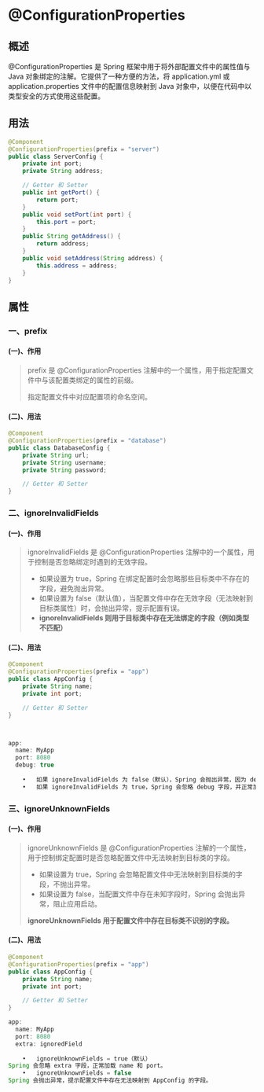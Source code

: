 # @ConfigurationProperties

## 概述

@ConfigurationProperties 是 Spring 框架中用于将外部配置文件中的属性值与 Java 对象绑定的注解。它提供了一种方便的方法，将 application.yml 或 application.properties 文件中的配置信息映射到 Java 对象中，以便在代码中以类型安全的方式使用这些配置。



## 用法

```java
@Component
@ConfigurationProperties(prefix = "server")
public class ServerConfig {
    private int port;
    private String address;

    // Getter 和 Setter
    public int getPort() {
        return port;
    }
    public void setPort(int port) {
        this.port = port;
    }
    public String getAddress() {
        return address;
    }
    public void setAddress(String address) {
        this.address = address;
    }
}
```





## 属性

### 一、prefix

#### (一)、作用

> prefix 是 @ConfigurationProperties 注解中的一个属性，用于指定配置文件中与该配置类绑定的属性的前缀。
>
> 指定配置文件中对应配置项的命名空间。

#### (二)、用法

```java
@Component
@ConfigurationProperties(prefix = "database")
public class DatabaseConfig {
    private String url;
    private String username;
    private String password;

    // Getter 和 Setter
}
```



### 二、ignoreInvalidFields

#### (一)、作用

> ignoreInvalidFields 是 @ConfigurationProperties 注解中的一个属性，用于控制是否忽略绑定时遇到的无效字段。
>
> - 如果设置为 true，Spring 在绑定配置时会忽略那些目标类中不存在的字段，避免抛出异常。
> - 如果设置为 false（默认值），当配置文件中存在无效字段（无法映射到目标类属性）时，会抛出异常，提示配置有误。
> - **ignoreInvalidFields 则用于目标类中存在无法绑定的字段（例如类型不匹配）**

#### (二)、用法

```java
@Component
@ConfigurationProperties(prefix = "app")
public class AppConfig {
    private String name;
    private int port;

    // Getter 和 Setter
}



app:
  name: MyApp
  port: 8080
  debug: true
    
	•	如果 ignoreInvalidFields 为 false（默认），Spring 会抛出异常，因为 debug 字段在 AppConfig 中没有对应的属性。
	•	如果 ignoreInvalidFields 为 true，Spring 会忽略 debug 字段，并正常加载 name 和 port。
```



### 三、ignoreUnknownFields

#### (一)、作用

> ignoreUnknownFields 是 @ConfigurationProperties 注解的一个属性，用于控制绑定配置时是否忽略配置文件中无法映射到目标类的字段。
>
> - 如果设置为 true，Spring 会忽略配置文件中无法映射到目标类的字段，不抛出异常。
> - 如果设置为 false，当配置文件中存在未知字段时，Spring 会抛出异常，阻止应用启动。
>
> **ignoreUnknownFields 用于配置文件中存在目标类不识别的字段。**

#### (二)、用法

```java
@Component
@ConfigurationProperties(prefix = "app")
public class AppConfig {
    private String name;
    private int port;

    // Getter 和 Setter
}

app:
  name: MyApp
  port: 8080
  extra: ignoredField
    
	•	ignoreUnknownFields = true（默认）
Spring 会忽略 extra 字段，正常加载 name 和 port。
	•	ignoreUnknownFields = false
Spring 会抛出异常，提示配置文件中存在无法映射到 AppConfig 的字段。
```